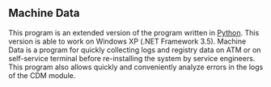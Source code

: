 ## Machine Data
This program is an extended version of the program written in [Python](https://github.com/art07/MachineData). This version is able to work on Windows XP (.NET Framework 3.5).
Machine Data is a program for quickly collecting logs and registry data on ATM or on self-service terminal before re-installing the system by service engineers. This program also allows quickly and conveniently analyze errors in the logs of the CDM module.